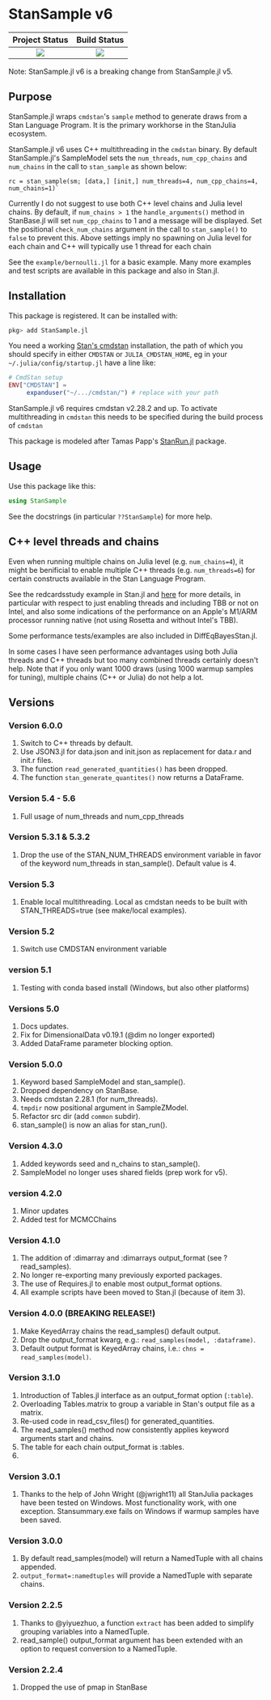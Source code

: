 # StanSample v6

| **Project Status**          |  **Build Status** |
|:---------------------------:|:-----------------:|
|![][project-status-img] | ![][CI-build] |

[docs-dev-img]: https://img.shields.io/badge/docs-dev-blue.svg
[docs-dev-url]: https://stanjulia.github.io/StanSample.jl/latest

[docs-stable-img]: https://img.shields.io/badge/docs-stable-blue.svg
[docs-stable-url]: https://stanjulia.github.io/StanSample.jl/stable

[CI-build]: https://github.com/stanjulia/StanSample.jl/workflows/CI/badge.svg?branch=master

[issues-url]: https://github.com/stanjulia/StanSample.jl/issues

[project-status-img]: https://img.shields.io/badge/lifecycle-active-green.svg

Note: StanSample.jl v6 is a breaking change from StanSample.jl v5.

## Purpose

StanSample.jl wraps `cmdstan`'s `sample` method to generate draws from a Stan Language Program. It is the primary workhorse in the StanJulia ecosystem.

StanSample.jl v6 uses C++ multithreading in the `cmdstan` binary. By default StanSample.jl's SampleModel sets the `num_threads`, `num_cpp_chains` and `num_chains` in the call to `stan_sample` as shown below: 
```
rc = stan_sample(sm; [data,] [init,] num_threads=4, num_cpp_chains=4, num_chains=1)`
```

Currently I do not suggest to use both C++ level chains and Julia level chains. By default, if `num_chains > 1` the `handle_arguments()` method in StanBase.jl will set `num_cpp_chains` to 1 and a message will be displayed. Set the positional `check_num_chains` argument in the call to `stan_sample()` to `false` to prevent this. Above settings imply no spawning on Julia level for each chain and C++ will typically use 1 thread for each chain

See the `example/bernoulli.jl` for a basic example. Many more examples and test scripts are available in this package and also in Stan.jl.

## Installation

This package is registered. It can be installed with:

```Julia
pkg> add StanSample.jl
```

You need a working [Stan's cmdstan](https://mc-stan.org/users/interfaces/cmdstan.html) installation, the path of which you should specify in either `CMDSTAN` or `JULIA_CMDSTAN_HOME`, eg in your `~/.julia/config/startup.jl` have a line like:

```Julia
# CmdStan setup
ENV["CMDSTAN"] =
     expanduser("~/.../cmdstan/") # replace with your path
```
 
StanSample.jl v6 requires cmdstan v2.28.2 and up. To activate multithreading in `cmdstan` this needs to be specified during the build process of `cmdstan`

This package is modeled after Tamas Papp's [StanRun.jl](https://github.com/tpapp/StanRun.jl) package. 

## Usage

Use this package like this:

```Julia
using StanSample
```

See the docstrings (in particular `??StanSample`) for more help.

## C++ level threads and chains

Even when running multiple chains on Julia level (e.g. `num_chains=4`), it might be benificial to enable multiple C++ threads (e.g. `num_threads=6`) for certain constructs available in the Stan Language Program. 

See the redcardsstudy example in Stan.jl and [here](https://discourse.mc-stan.org/t/stan-num-threads-and-num-threads/25780/5?u=rob_j_goedman) for more details, in particular with respect to just enabling threads and including TBB or not on Intel, and also some indications of the performance on an Apple's M1/ARM processor running native (not using Rosetta and without Intel's TBB). 

Some performance tests/examples are also included in DiffEqBayesStan.jl.

In some cases I have seen performance advantages using both Julia threads and C++ threads but too many combined threads certainly doesn't help. Note that if you only want 1000 draws (using 1000 warmup samples for tuning), multiple chains (C++ or Julia) do not help a lot.

## Versions

### Version 6.0.0

1. Switch to C++ threads by default.
2. Use JSON3.jl for data.json and init.json as replacement for data.r and init.r files.
3. The function `read_generated_quantities()` has been dropped.
4. The function `stan_generate_quantites()` now returns a DataFrame.

### Version 5.4 - 5.6

1. Full usage of num_threads and num_cpp_threads

### Version 5.3.1 & 5.3.2

1. Drop the use of the STAN_NUM_THREADS environment variable in favor of the keyword num_threads in stan_sample(). Default value is 4.

### Version 5.3

1. Enable local multithreading. Local as cmdstan needs to be built with STAN_THREADS=true (see make/local examples).

### Version 5.2

1. Switch use CMDSTAN environment variable

### version 5.1

1. Testing with conda based install (Windows, but also other platforms)

### Versions 5.0

1. Docs updates.
2. Fix for DimensionalData v0.19.1 (@dim no longer exported)
3. Added DataFrame parameter blocking option.

### Version 5.0.0

1. Keyword based SampleModel and stan_sample().
2. Dropped dependency on StanBase.
3. Needs cmdstan 2.28.1 (for num_threads).
4. `tmpdir` now positional argument in SampleZModel.
5. Refactor src dir (add `common` subdir).
6. stan_sample() is now an alias for stan_run().

### Version 4.3.0

1. Added keywords seed and n_chains to stan_sample().
2. SampleModel no longer uses shared fields (prep work for v5).

### version 4.2.0

1. Minor updates
2. Added test for MCMCChains

### Version 4.1.0

1. The addition of :dimarray and :dimarrays output_format (see ?read_samples).
2. No longer re-exporting many previously exported packages.
3. The use of Requires.jl to enable most output_format options.
4. All example scripts have been moved to Stan.jl (because of item 3).

### Version 4.0.0 (**BREAKING RELEASE!**)

1. Make KeyedArray chains the read_samples() default output.
2. Drop the output_format kwarg, e.g.: `read_samples(model, :dataframe)`.
3. Default output format is KeyedArray chains, i.e.: `chns = read_samples(model)`.

### Version 3.1.0

1. Introduction of Tables.jl interface as an output_format option (`:table`).
2. Overloading Tables.matrix to group a variable in Stan's output file as a matrix.
3. Re-used code in read_csv_files() for generated_quantities.
4. The read_samples() method now consistently applies keyword arguments start and chains.
5. The table for each chain output_format is :tables.
6. 
### Version 3.0.1

1. Thanks to the help of John Wright (@jwright11) all StanJulia packages have been tested on Windows. Most functionality work, with one exception. Stansummary.exe fails on Windows if warmup samples have been saved.

### Version 3.0.0

1. By default read_samples(model) will return a NamedTuple with all chains appended.
2. `output_format=:namedtuples` will provide a NamedTuple with separate chains.

### Version 2.2.5

1. Thanks to @yiyuezhuo, a function `extract` has been added to simplify grouping variables into a NamedTuple.
2. read_sample() output_format argument has been extended with an option to request conversion to a NamedTuple.

### Version 2.2.4

1. Dropped the use of pmap in StanBase
